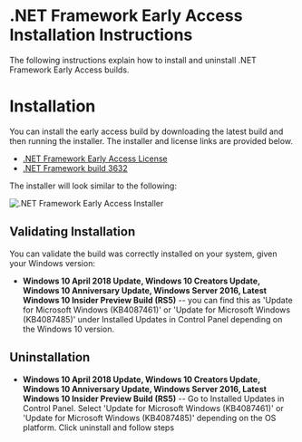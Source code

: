 # .NET Framework Early Access Installation Instructions

The following instructions explain how to install and uninstall .NET Framework Early Access builds.

# Installation

You can install the early access build by downloading the latest build and then running the installer. The installer and license links are provided below.

* [.NET Framework Early Access License](microsoft-dotnet-framework-pre-release-license.txt)
* [.NET Framework build 3632](https://go.microsoft.com/fwlink/?linkid=2006125)

The installer will look similar to the following:

![.NET Framework Early Access Installer](https://user-images.githubusercontent.com/2608468/29037010-a78c3702-7b56-11e7-976e-bfc09b8917dc.png)

## Validating Installation

You can validate the build was correctly installed on your system, given your Windows version:

* **Windows 10 April 2018 Update, Windows 10 Creators Update, Windows 10 Anniversary Update, Windows Server 2016, Latest Windows 10 Insider Preview Build (RS5)** -- you can find this as 
'Update for Microsoft Windows (KB4087461)' or 'Update for Microsoft Windows (KB4087485)' under Installed Updates in Control Panel depending on the Windows 10 version.

## Uninstallation

* **Windows 10 April 2018 Update, Windows 10 Creators Update, Windows 10 Anniversary Update, Windows Server 2016, Latest Windows 10 Insider Preview Build (RS5)** -- Go to Installed Updates in Control Panel. Select 'Update for Microsoft Windows (KB4087461)' or 'Update for Microsoft Windows (KB4087485)' depending on the OS platform. Click uninstall and follow steps